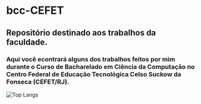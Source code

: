 # bcc-CEFET
## Repositório destinado aos trabalhos da faculdade.

### Aqui você econtrará alguns dos trabalhos feitos por mim durante o Curso de Bacharelado em Ciência da Computação no Centro Federal de Educação Tecnológica Celso Suckow da Fonseca (CEFET/RJ).


![Top Langs](https://github-readme-stats.vercel.app/api/top-langs/?username=rhyanpinto&exclude_repo=ignite-lab-react,IEEE-CEFET-CAPACITACAO,NLW-eSports,course-JS-and-the-DOM&layout=compact&show_icons=true&theme=dark)
